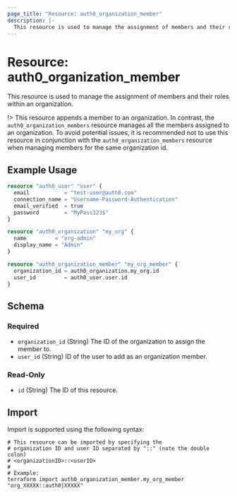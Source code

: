 ```yaml
---
page_title: "Resource: auth0_organization_member"
description: |-
  This resource is used to manage the assignment of members and their roles within an organization.
---
```


# Resource: auth0_organization_member

This resource is used to manage the assignment of members and their roles within an organization.

!> This resource appends a member to an organization. In contrast, the `auth0_organization_members` resource manages
all the members assigned to an organization. To avoid potential issues, it is recommended not to use this resource in
conjunction with the `auth0_organization_members` resource when managing members for the same organization id.

## Example Usage

```terraform
resource "auth0_user" "user" {
  email           = "test-user@auth0.com"
  connection_name = "Username-Password-Authentication"
  email_verified  = true
  password        = "MyPass123$"
}

resource "auth0_organization" "my_org" {
  name         = "org-admin"
  display_name = "Admin"
}

resource "auth0_organization_member" "my_org_member" {
  organization_id = auth0_organization.my_org.id
  user_id         = auth0_user.user.id
}
```

<!-- schema generated by tfplugindocs -->
## Schema

### Required

- `organization_id` (String) The ID of the organization to assign the member to.
- `user_id` (String) ID of the user to add as an organization member.

### Read-Only

- `id` (String) The ID of this resource.

## Import

Import is supported using the following syntax:

```shell
# This resource can be imported by specifying the
# organization ID and user ID separated by "::" (note the double colon)
# <organizationID>::<userID>
#
# Example:
terraform import auth0_organization_member.my_org_member "org_XXXXX::auth0|XXXXX"
```
